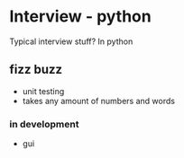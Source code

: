 # Interview - python
Typical interview stuff? In python
## fizz buzz 
- unit testing
- takes any amount of numbers and words

### in development
- gui
